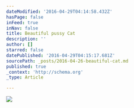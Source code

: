 ```yaml
---
dateModified: '2016-04-29T04:14:58.432Z'
hasPage: false
inFeed: true
inNav: false
title: Beautiful pussy Cat
description: ''
author: []
starred: false
datePublished: '2016-04-29T04:15:17.681Z'
sourcePath: _posts/2016-04-26-beautiful-cat.md
published: true
_context: 'http://schema.org'
_type: Article

---
```

![](https://the-grid-user-content.s3-us-west-2.amazonaws.com/f8540a00-6cba-4fb2-b00c-deeaedd705ae.jpg)